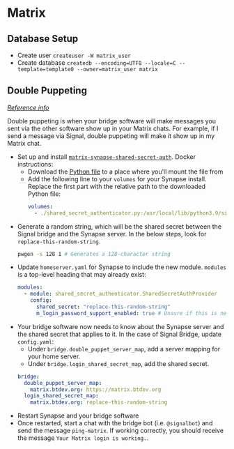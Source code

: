 # Matrix

## Database Setup

- Create user
  `createuser -W matrix_user`
- Create database
  `createdb --encoding=UTF8 --locale=C --template=template0 --owner=matrix_user
  matrix`

## Double Puppeting

_[Reference info](https://docs.mau.fi/bridges/general/double-puppeting.html)_

Double puppeting is when your bridge software will make messages you sent via
the other software show up in your Matrix chats. For example, if I send a
message via Signal, double puppeting will make it show up in my Matrix chat.

- Set up and install
  [`matrix-synapse-shared-secret-auth`](https://github.com/devture/matrix-synapse-shared-secret-auth).
  Docker instructions:
  - Download the [Python
    file](https://raw.githubusercontent.com/devture/matrix-synapse-shared-secret-auth/master/shared_secret_authenticator.py)
    to a place where you'll mount the file from
  - Add the following line to your `volumes` for your Synapse install. Replace
    the first part with the relative path to the downloaded Python file:
    ```yaml
    volumes:
      - ./shared_secret_authenticator.py:/usr/local/lib/python3.9/site-packages/shared_secret_authenticator.py:ro
    ```
- Generate a random string, which will be the shared secret between the Signal
  bridge and the Synapse server. In the below steps, look for
  `replace-this-random-string`.
  ```bash
  pwgen -s 128 1 # Generates a 128-character string
  ```
- Update `homeserver.yaml` for Synapse to include the new module. `modules` is a
  top-level heading that may already exist:
  ```yaml
  modules:
    - module: shared_secret_authenticator.SharedSecretAuthProvider
      config:
        shared_secret: "replace-this-random-string"
        m_login_password_support_enabled: true # Unsure if this is needed
  ```
- Your bridge software now needs to know about the Synapse server and the shared
  secret that applies to it. In the case of Signal Bridge, update `config.yaml`:
  - Under `bridge.double_puppet_server_map`, add a server mapping for your home
    server.
  - Under `bridge.login_shared_secret_map`, add the shared secret.
  ```yaml
  bridge:
    double_puppet_server_map:
      matrix.btdev.org: https://matrix.btdev.org
    login_shared_secret_map:
      matrix.btdev.org: replace-this-random-string
  ```
- Restart Synapse and your bridge software
- Once restarted, start a chat with the bridge bot (i.e. `@signalbot`) and send
  the message `ping-matrix`. If working correctly, you should receive the
  message `Your Matrix login is working.`.

